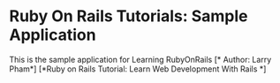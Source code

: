 # Ruby On Rails Tutorials: Sample Application

This is the sample application for Learning RubyOnRails
[* Author: Larry Pham*]
[*Ruby on Rails Tutorial: Learn Web Development With Rails *]